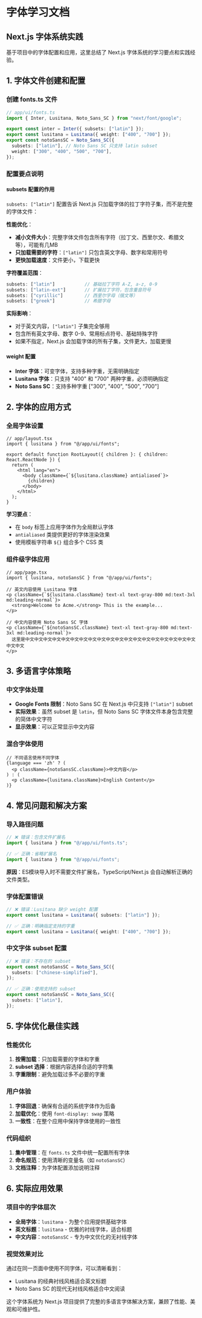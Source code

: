 # 字体学习文档

## Next.js 字体系统实践

基于项目中的字体配置和应用，这里总结了 Next.js 字体系统的学习要点和实践经验。

## 1. 字体文件创建和配置

### 创建 fonts.ts 文件
```typescript
// app/ui/fonts.ts
import { Inter, Lusitana, Noto_Sans_SC } from "next/font/google";

export const inter = Inter({ subsets: ["latin"] });
export const lusitana = Lusitana({ weight: ["400", "700"] });
export const notoSansSC = Noto_Sans_SC({
  subsets: ["latin"], // Noto Sans SC 只支持 latin subset
  weight: ["300", "400", "500", "700"],
});
```

### 配置要点说明

#### subsets 配置的作用
`subsets: ["latin"]` 配置告诉 Next.js 只加载字体的拉丁字符子集，而不是完整的字体文件：

**性能优化**：
- **减小文件大小**：完整字体文件包含所有字符（拉丁文、西里尔文、希腊文等），可能有几MB
- **只加载需要的字符**：`["latin"]` 只包含英文字母、数字和常用符号
- **更快加载速度**：文件更小，下载更快

**字符覆盖范围**：
```javascript
subsets: ["latin"]           // 基础拉丁字符 A-Z, a-z, 0-9
subsets: ["latin-ext"]       // 扩展拉丁字符，包含重音符号
subsets: ["cyrillic"]        // 西里尔字母（俄文等）
subsets: ["greek"]           // 希腊字母
```

**实际影响**：
- 对于英文内容，`["latin"]` 子集完全够用
- 包含所有英文字母、数字 0-9、常用标点符号、基础特殊字符
- 如果不指定，Next.js 会加载字体的所有子集，文件更大，加载更慢

#### weight 配置
- **Inter 字体**：可变字体，支持多种字重，无需明确指定
- **Lusitana 字体**：只支持 "400" 和 "700" 两种字重，必须明确指定
- **Noto Sans SC**：支持多种字重 ["300", "400", "500", "700"]

## 2. 字体的应用方式

### 全局字体设置
```tsx
// app/layout.tsx
import { lusitana } from "@/app/ui/fonts";

export default function RootLayout({ children }: { children: React.ReactNode }) {
  return (
    <html lang="en">
      <body className={`${lusitana.className} antialiased`}>
        {children}
      </body>
    </html>
  );
}
```

**学习要点**：
- 在 `body` 标签上应用字体作为全局默认字体
- `antialiased` 类提供更好的字体渲染效果
- 使用模板字符串 `${}` 组合多个 CSS 类

### 组件级字体应用
```tsx
// app/page.tsx
import { lusitana, notoSansSC } from "@/app/ui/fonts";

// 英文内容使用 Lusitana 字体
<p className={`${lusitana.className} text-xl text-gray-800 md:text-3xl md:leading-normal`}>
  <strong>Welcome to Acme.</strong> This is the example...
</p>

// 中文内容使用 Noto Sans SC 字体
<p className={`${notoSansSC.className} text-xl text-gray-800 md:text-3xl md:leading-normal`}>
  这里是中文中文中文中文中文中文中文中文中文中文中文中文中文中文中文中文中文中文中文中文中文
</p>
```

## 3. 多语言字体策略

### 中文字体处理
- **Google Fonts 限制**：Noto Sans SC 在 Next.js 中只支持 `["latin"]` subset
- **实际效果**：虽然 subset 是 `latin`，但 Noto Sans SC 字体文件本身包含完整的简体中文字符
- **显示效果**：可以正常显示中文内容

### 混合字体使用
```tsx
// 不同语言使用不同字体
{language === 'zh' ? (
  <p className={notoSansSC.className}>中文内容</p>
) : (
  <p className={lusitana.className}>English Content</p>
)}
```

## 4. 常见问题和解决方案

### 导入路径问题
```typescript
// ❌ 错误：包含文件扩展名
import { lusitana } from "@/app/ui/fonts.ts";

// ✅ 正确：省略扩展名
import { lusitana } from "@/app/ui/fonts";
```

**原因**：ES模块导入时不需要文件扩展名，TypeScript/Next.js 会自动解析正确的文件类型。

### 字体配置错误
```typescript
// ❌ 错误：Lusitana 缺少 weight 配置
export const lusitana = Lusitana({ subsets: ["latin"] });

// ✅ 正确：明确指定支持的字重
export const lusitana = Lusitana({ weight: ["400", "700"] });
```

### 中文字体 subset 配置
```typescript
// ❌ 错误：不存在的 subset
export const notoSansSC = Noto_Sans_SC({
  subsets: ["chinese-simplified"],
});

// ✅ 正确：使用支持的 subset
export const notoSansSC = Noto_Sans_SC({
  subsets: ["latin"],
});
```

## 5. 字体优化最佳实践

### 性能优化
1. **按需加载**：只加载需要的字体和字重
2. **subset 选择**：根据内容选择合适的字符集
3. **字重限制**：避免加载过多不必要的字重

### 用户体验
1. **字体回退**：确保有合适的系统字体作为后备
2. **加载优化**：使用 `font-display: swap` 策略
3. **一致性**：在整个应用中保持字体使用的一致性

### 代码组织
1. **集中管理**：在 `fonts.ts` 文件中统一配置所有字体
2. **命名规范**：使用清晰的变量名（如 `notoSansSC`）
3. **文档注释**：为字体配置添加说明注释

## 6. 实际应用效果

### 项目中的字体层次
- **全局字体**：`lusitana` - 为整个应用提供基础字体
- **英文标题**：`lusitana` - 优雅的衬线字体，适合标题
- **中文内容**：`notoSansSC` - 专为中文优化的无衬线字体

### 视觉效果对比
通过在同一页面中使用不同字体，可以清晰看到：
- Lusitana 的经典衬线风格适合英文标题
- Noto Sans SC 的现代无衬线风格适合中文阅读

这个字体系统为 Next.js 项目提供了完整的多语言字体解决方案，兼顾了性能、美观和可维护性。